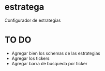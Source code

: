 # estratega
Configurador de estrategias


# TO DO
- Agregar bien los schemas de las estrategias
- Agregar los tickers
- Agregar barra de busqueda por ticker
